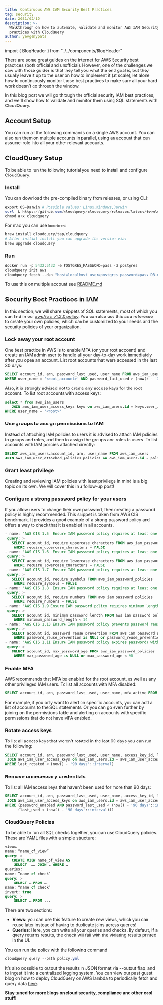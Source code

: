 ```yaml
---
title: Continuous AWS IAM Security Best Practices
tag: security
date: 2021/03/15
description: >-
  Walkthrough on how to automate, validate and monitor AWS IAM Security best
  practices with CloudQuery
author: yevgenypats
---
```


import { BlogHeader } from "../../components/BlogHeader"

<BlogHeader/>

There are some great guides on the internet for AWS Security best practices (both official and unofficial).
However, one of the challenges we saw with those guides is that they tell you what the end goal is,
but they usually leave it up to the user on how to implement it (at scale),
let alone how to continuously monitor those best practices to make sure all your hard work doesn’t go through the window.

In this blog post we will go through the official security IAM best practices, and we'll show how to validate and monitor them using SQL statements with CloudQuery.

## Account Setup

You can run all the following commands on a single AWS account. You can also run them on multiple accounts in parallel, using an account that can assume-role into all your other relevant accounts.

## CloudQuery Setup

To be able to run the following tutorial you need to install and configure CloudQuery:

### Install

You can download the pre-compiled binary from releases, or using CLI:

```powershell
export OS=Darwin # Possible values: Linux,Windows,Darwin
curl -L https://github.com/cloudquery/cloudquery/releases/latest/download/cloudquery_${OS}_x86_64 -o cloudquery
chmod a+x cloudquery
```

For mac you can use `homebrew`:

```powershell
brew install cloudquery/tap/cloudquery
# After initial install you can upgrade the version via:
brew upgrade cloudquery
```

### Run

```powershell
docker run -p 5432:5432 -e POSTGRES_PASSWORD=pass -d postgres
cloudquery init aws
cloudquery fetch --dsn "host=localhost user=postgres password=pass DB.name=postgres port=5432"
```

To use this on multiple account see [README.md](https://github.com/cloudquery/cloudquery#aws)

## Security Best Practices in IAM

In this section, we will share snippets of SQL statements, most of which you can find in our [aws//cis_v1.2.0
policy](https://github.com/cloudquery-policies/aws/tree/main/cis_v1.2.0).
You can also use this as a reference to create your own policies, which can be customized to your needs and the security policies of your organization.

### Lock away your root account

One best practice in AWS is to enable MFA (on your root account) and create an IAM admin user to handle all your day-to-day work immediately after you open an account.
List root accounts that were accessed in the last 30 days:

```sql
SELECT account_id, arn, password_last_used, user_name FROM aws_iam_users
WHERE user_name = '<root_account>' AND password_last_used > (now() - '30 days'::interval)
```

Also, it is strongly advised not to create any access keys for the root account.
To list root accounts with access keys:

```sql
select * from aws_iam_users
   JOIN aws_iam_user_access_keys keys on aws_iam_users.id = keys.user_id
WHERE user_name = '<root>'
```

### Use groups to assign permissions to IAM

Instead of attaching IAM policies to users it is advised to attach IAM policies to groups and roles, and then to assign the groups and roles to users.
To list accounts with IAM policies attached directly:

```sql
SELECT aws_iam_users.account_id, arn, user_name FROM aws_iam_users
JOIN aws_iam_user_attached_policies policies on aws_iam_users.id = policies.user_id
```

### Grant least privilege

Creating and reviewing IAM policies with least privilege in mind is a big topic on its own.
We will cover this in a follow-up post!

### Configure a strong password policy for your users

If you allow users to change their own password, then creating a password policy is highly recommended.
This snippet is taken from AWS CIS benchmark. It provides a good example of a strong password policy and offers a way to check that it is enabled in all accounts.

```sql
- name: "AWS CIS 1.5  Ensure IAM password policy requires at least one uppercase letter"
 query: >
   SELECT account_id, require_uppercase_characters FROM aws_iam_password_policies
    WHERE require_uppercase_characters = FALSE
- name: "AWS CIS 1.6  Ensure IAM password policy requires at least one lowercase letter"
 query: >
   SELECT account_id, require_lowercase_characters FROM aws_iam_password_policies
    WHERE require_lowercase_characters = FALSE
- name: "AWS CIS 1.7  Ensure IAM password policy requires at least one symbol"
 query: >
   SELECT account_id, require_symbols FROM aws_iam_password_policies
    WHERE require_symbols = FALSE
- name: "AWS CIS 1.8  Ensure IAM password policy requires at least one number"
 query: >
   SELECT account_id, require_numbers FROM aws_iam_password_policies
    WHERE require_numbers = FALSE
- name: "AWS CIS 1.9 Ensure IAM password policy requires minimum length of 14 or greater"
 query: >
   SELECT account_id, minimum_password_length FROM aws_iam_password_policies
    WHERE minimum_password_length < 14
- name: "AWS CIS 1.10 Ensure IAM password policy prevents password reuse"
 query: >
   SELECT account_id, password_reuse_prevention FROM aws_iam_password_policies
    WHERE password_reuse_prevention is NULL or password_reuse_prevention > 24
- name: "AWS CIS 1.11 Ensure IAM password policy expires passwords within 90 days or less"
 query: >
   SELECT account_id, max_password_age FROM aws_iam_password_policies
    WHERE max_password_age is NULL or max_password_age < 90
```

### Enable MFA

AWS recommends that MFA be enabled for the root account, as well as any other privileged IAM users.
To list all accounts with MFA disabled:

```sql
SELECT account_id, arn, password_last_used, user_name, mfa_active FROM aws_iam_users WHERE NOT mfa_active
```

For example, if you only want to alert on specific accounts, you can add a list of accounts to the SQL statements.
Or you can go even further by joining on the permissions table and alerting on accounts with specific permissions that do not have MFA enabled.

### Rotate access keys

To list all access keys that weren’t rotated in the last 90 days you can run the following:

```sql
SELECT account_id, arn, password_last_used, user_name, access_key_id, last_used, last_rotated FROM aws_iam_users
 JOIN aws_iam_user_access_keys on aws_iam_users.id = aws_iam_user_access_keys.user_id
WHERE last_rotated < (now() - '90 days'::interval)
```

### Remove unnecessary credentials

To list all IAM access keys that haven’t been used for more than 90 days:

```sql
SELECT account_id, arn, password_last_used, user_name, access_key_id, last_used FROM aws_iam_users
 JOIN aws_iam_user_access_keys on aws_iam_users.id = aws_iam_user_access_keys.user_id
WHERE (password_enabled AND password_last_used < (now() - '90 days'::interval) OR
      (last_used < (now() - '90 days'::interval)))
```

### CloudQuery Policies

To be able to run all SQL checks together, you can use CloudQuery policies.
These are YAML files with a simple structure:

```sql
views:
name: “name_of_view”
query: >
   CREATE VIEW name_of_view AS
    SELECT  …… JOIN … WHERE …
queries:
name: “name of check”
query: >
	SELECT … FROM …
name: “name of check”
invert: true
query: >
	SELECT … FROM ...
```

There are two sections:

- **Views**: you can use this feature to create new views, which you can reuse later instead of having to duplicate joins across queries!
- **Queries**: Here, you can write all your queries and checks. By default, if a query returns results, the check will fail with the violating results printed in the UI.

You can run the policy with the following command

```powershell
cloudquery query --path policy.yml
```

It’s also possible to output the results in JSON format via --output flag, and to ingest it into a centralized logging system.
You can view our past guest blog on how to deploy CloudQuery on AWS lambda to periodically fetch and query data [here](https://www.cloudquery.io/docs/deployment/overview).

**Stay tuned for more blogs on cloud security, compliance and other cool stuff!**
